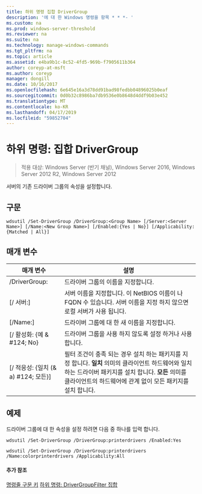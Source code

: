 ```yaml
---
title: 하위 명령 집합 DriverGroup
description: '에 대 한 Windows 명령을 항목 * * *- '
ms.custom: na
ms.prod: windows-server-threshold
ms.reviewer: na
ms.suite: na
ms.technology: manage-windows-commands
ms.tgt_pltfrm: na
ms.topic: article
ms.assetid: e4ba9b1c-8c52-4fd5-969b-f7905611b364
author: coreyp-at-msft
ms.author: coreyp
manager: dongill
ms.date: 10/16/2017
ms.openlocfilehash: 6e645e16a3d78dd91bad98fedbb04896025b0eaf
ms.sourcegitcommit: 0d0b32c8986ba7db9536e0b8648d4ddf9b03e452
ms.translationtype: MT
ms.contentlocale: ko-KR
ms.lasthandoff: 04/17/2019
ms.locfileid: "59852704"
---
```

# <a name="subcommand-set-drivergroup"></a>하위 명령: 집합 DriverGroup

>적용 대상: Windows Server (반기 채널), Windows Server 2016, Windows Server 2012 R2, Windows Server 2012

서버의 기존 드라이버 그룹의 속성을 설정합니다.
## <a name="syntax"></a>구문
```
wdsutil /Set-DriverGroup /DriverGroup:<Group Name> [/Server:<Server Name>] [/Name:<New Group Name>] [/Enabled:{Yes | No}] [/Applicability:{Matched | All}]
```
## <a name="parameters"></a>매개 변수
|매개 변수|설명|
|-------|--------|
|/DriverGroup:<Group Name>|드라이버 그룹의 이름을 지정합니다.|
|[/ 서버:<Server name>]|서버 이름을 지정합니다. 이 NetBIOS 이름이 나 FQDN 수 있습니다. 서버 이름을 지정 하지 않으면 로컬 서버가 사용 됩니다.|
|[/Name:<New Group Name>]|드라이버 그룹에 대 한 새 이름을 지정합니다.|
|[/ 활성화: {예 & #124; No}|드라이버 그룹을 사용 하지 않도록 설정 하거나 사용 합니다.|
|[/ 적응성: {일치 (& a) #124; 모든}]|필터 조건이 충족 되는 경우 설치 하는 패키지를 지정 합니다. **일치** 의미의 클라이언트 하드웨어와 일치 하는 드라이버 패키지를 설치 합니다. **모든** 의미를 클라이언트의 하드웨어에 관계 없이 모든 패키지를 설치 합니다.|
## <a name="BKMK_examples"></a>예제
드라이버 그룹에 대 한 속성을 설정 하려면 다음 중 하나를 입력 합니다.
```
wdsutil /Set-DriverGroup /DriverGroup:printerdrivers /Enabled:Yes
```
```
wdsutil /Set-DriverGroup /DriverGroup:printerdrivers /Name:colorprinterdrivers /Applicability:All
```
#### <a name="additional-references"></a>추가 참조
[명령줄 구문 키](command-line-syntax-key.md)
[하위 명령: DriverGroupFilter 집합](subcommand-set-drivergroupfilter.md)
